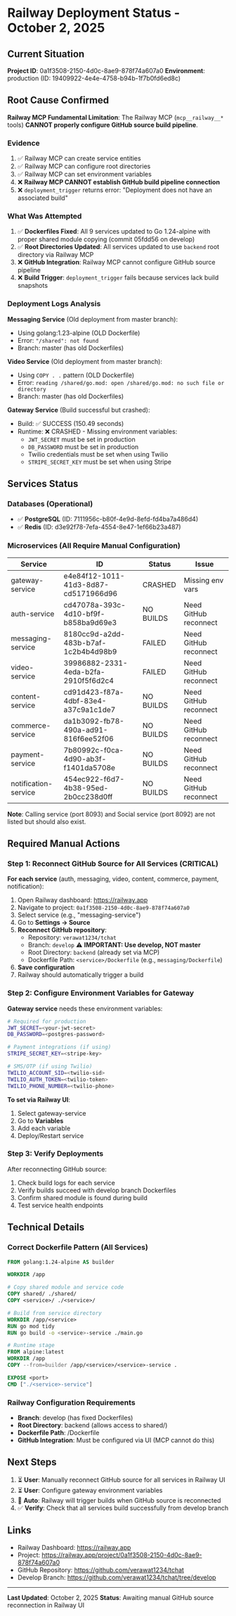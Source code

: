 # Railway Deployment Status - October 2, 2025

## Current Situation

**Project ID**: 0a1f3508-2150-4d0c-8ae9-878f74a607a0
**Environment**: production (ID: 19409922-4e4e-4758-b94b-1f7b0fd6ed8c)

## Root Cause Confirmed

**Railway MCP Fundamental Limitation**: The Railway MCP (`mcp__railway__*` tools) **CANNOT properly configure GitHub source build pipeline**.

### Evidence

1. ✅ Railway MCP can create service entities
2. ✅ Railway MCP can configure root directories
3. ✅ Railway MCP can set environment variables
4. ❌ **Railway MCP CANNOT establish GitHub build pipeline connection**
5. ❌ `deployment_trigger` returns error: "Deployment does not have an associated build"

### What Was Attempted

1. ✅ **Dockerfiles Fixed**: All 9 services updated to Go 1.24-alpine with proper shared module copying (commit 05fdd56 on develop)
2. ✅ **Root Directories Updated**: All services updated to use `backend` root directory via Railway MCP
3. ❌ **GitHub Integration**: Railway MCP cannot configure GitHub source pipeline
4. ❌ **Build Trigger**: `deployment_trigger` fails because services lack build snapshots

### Deployment Logs Analysis

**Messaging Service** (Old deployment from master branch):
- Using golang:1.23-alpine (OLD Dockerfile)
- Error: `"/shared": not found`
- Branch: master (has old Dockerfiles)

**Video Service** (Old deployment from master branch):
- Using `COPY . .` pattern (OLD Dockerfile)
- Error: `reading /shared/go.mod: open /shared/go.mod: no such file or directory`
- Branch: master (has old Dockerfiles)

**Gateway Service** (Build successful but crashed):
- Build: ✅ SUCCESS (150.49 seconds)
- Runtime: ❌ CRASHED - Missing environment variables:
  - `JWT_SECRET` must be set in production
  - `DB_PASSWORD` must be set in production
  - Twilio credentials must be set when using Twilio
  - `STRIPE_SECRET_KEY` must be set when using Stripe

## Services Status

### Databases (Operational)
- ✅ **PostgreSQL** (ID: 7111956c-b80f-4e9d-8efd-fd4ba7a486d4)
- ✅ **Redis** (ID: d3e92f78-7efa-4554-8e47-1ef66b23a487)

### Microservices (All Require Manual Configuration)

| Service | ID | Status | Issue |
|---------|----|---------|----|
| gateway-service | e4e84f12-1011-41d3-8d87-cd5171966d96 | CRASHED | Missing env vars |
| auth-service | cd47078a-393c-4d10-bf9f-b858ba9d69e3 | NO BUILDS | Need GitHub reconnect |
| messaging-service | 8180cc9d-a2dd-483b-b7af-1c2b4b4d98b9 | FAILED | Need GitHub reconnect |
| video-service | 39986882-2331-4eda-b2fa-2910f5f6d2c4 | FAILED | Need GitHub reconnect |
| content-service | cd91d423-f87a-4dbf-83e4-a37c9a1c1de7 | NO BUILDS | Need GitHub reconnect |
| commerce-service | da1b3092-fb78-490a-ad91-816f6ee52f06 | NO BUILDS | Need GitHub reconnect |
| payment-service | 7b80992c-f0ca-4d90-ab3f-f1401da5708e | NO BUILDS | Need GitHub reconnect |
| notification-service | 454ec922-f6d7-4b38-95ed-2b0cc238d0ff | NO BUILDS | Need GitHub reconnect |

**Note**: Calling service (port 8093) and Social service (port 8092) are not listed but should also exist.

## Required Manual Actions

### Step 1: Reconnect GitHub Source for All Services (CRITICAL)

**For each service** (auth, messaging, video, content, commerce, payment, notification):

1. Open Railway dashboard: https://railway.app
2. Navigate to project: `0a1f3508-2150-4d0c-8ae9-878f74a607a0`
3. Select service (e.g., "messaging-service")
4. Go to **Settings → Source**
5. **Reconnect GitHub repository**:
   - Repository: `verawat1234/tchat`
   - Branch: `develop` ⚠️ **IMPORTANT: Use develop, NOT master**
   - Root Directory: `backend` (already set via MCP)
   - Dockerfile Path: `<service>/Dockerfile` (e.g., `messaging/Dockerfile`)
6. **Save configuration**
7. Railway should automatically trigger a build

### Step 2: Configure Environment Variables for Gateway

**Gateway service** needs these environment variables:

```bash
# Required for production
JWT_SECRET=<your-jwt-secret>
DB_PASSWORD=<postgres-password>

# Payment integrations (if using)
STRIPE_SECRET_KEY=<stripe-key>

# SMS/OTP (if using Twilio)
TWILIO_ACCOUNT_SID=<twilio-sid>
TWILIO_AUTH_TOKEN=<twilio-token>
TWILIO_PHONE_NUMBER=<twilio-phone>
```

**To set via Railway UI**:
1. Select gateway-service
2. Go to **Variables**
3. Add each variable
4. Deploy/Restart service

### Step 3: Verify Deployments

After reconnecting GitHub source:

1. Check build logs for each service
2. Verify builds succeed with develop branch Dockerfiles
3. Confirm shared module is found during build
4. Test service health endpoints

## Technical Details

### Correct Dockerfile Pattern (All Services)

```dockerfile
FROM golang:1.24-alpine AS builder

WORKDIR /app

# Copy shared module and service code
COPY shared/ ./shared/
COPY <service>/ ./<service>/

# Build from service directory
WORKDIR /app/<service>
RUN go mod tidy
RUN go build -o <service>-service ./main.go

# Runtime stage
FROM alpine:latest
WORKDIR /app
COPY --from=builder /app/<service>/<service>-service .

EXPOSE <port>
CMD ["./<service>-service"]
```

### Railway Configuration Requirements

- **Branch**: develop (has fixed Dockerfiles)
- **Root Directory**: backend (allows access to shared/)
- **Dockerfile Path**: <service>/Dockerfile
- **GitHub Integration**: Must be configured via UI (MCP cannot do this)

## Next Steps

1. ⏳ **User**: Manually reconnect GitHub source for all services in Railway UI
2. ⏳ **User**: Configure gateway environment variables
3. 🔄 **Auto**: Railway will trigger builds when GitHub source is reconnected
4. ✅ **Verify**: Check that all services build successfully from develop branch

## Links

- Railway Dashboard: https://railway.app
- Project: https://railway.app/project/0a1f3508-2150-4d0c-8ae9-878f74a607a0
- GitHub Repository: https://github.com/verawat1234/tchat
- Develop Branch: https://github.com/verawat1234/tchat/tree/develop

---

**Last Updated**: October 2, 2025
**Status**: Awaiting manual GitHub source reconnection in Railway UI
